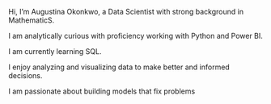 Hi, I’m Augustina Okonkwo, a Data Scientist with strong background in MathematicS. 

I am analytically curious with proficiency working with Python and Power BI.

I am currently learning SQL.

I enjoy analyzing and visualizing data to make better and informed decisions.

I am passionate about building models that fix problems
<!---
AugustinaOkonkwo/AugustinaOkonkwo is a ✨ special ✨ repository because its `README.md` (this file) appears on your GitHub profile.
You can click the Preview link to take a look at your changes.
--->
